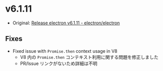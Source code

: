 # v6.1.11

- Original: [Release electron v6.1.11 - electron/electron](https://github.com/electron/electron/releases/tag/v6.1.11)

## Fixes

- Fixed issue with `Promise.then` context usage in V8
  - V8 内の `Promise.then` コンテキスト利用に関する問題を修正しました
  - PR/Issue リンクがないため詳細は不明
